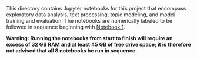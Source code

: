 This directory contains Jupyter notebooks for this project that encompass exploratory data analysis, text processing, topic modeling, and model training and evaluation. The notebooks are numerically labeled to be followed in sequence beginning with [Notebook 1](https://github.com/gd32/DSI_capstone/blob/master/notebooks/01_EDA_Reviews.ipynb).

**Warning: Running the notebooks from start to finish will require an excess of 32 GB RAM and at least 45 GB of free drive space; it is therefore not advised that all 8 notebooks be run in sequence.**

